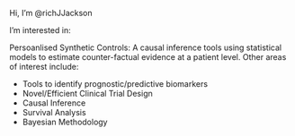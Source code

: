 Hi, I’m @richJJackson

I’m interested in:

Persoanlised Synthetic Controls:  A causal inference tools using statistical models to estimate counter-factual evidence at a patient level.  Other areas of interest include:
 - Tools to identify prognostic/predictive biomarkers
 - Novel/Efficient Clinical Trial Design
 - Causal Inference
 - Survival Analysis
 - Bayesian Methodology

<!---
richJJackson/richJJackson is a ✨ special ✨ repository because its `README.md` (this file) appears on your GitHub profile.
You can click the Preview link to take a look at your changes.
--->
